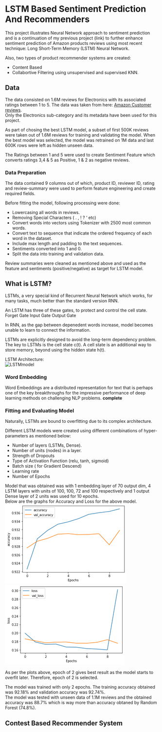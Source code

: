 # LSTM Based Sentiment Prediction And Recommenders
This project illustrates Neural Network approach to sentiment prediction and is a continuation of my previous project (link) to further enhance sentiment prediction of Amazon products reviews using most recent technique: Long Short-Term Memory (LSTM) Neural Network. <br/>

Also, two types of product recommender systems are created:
*   Content Based 
*   Collabortive Filtering using unsupervised and supervised KNN.

## Data
The data consisted on 1.6M reviews for Electronics with its associated ratings between 1 to 5. The data was taken from here: [Amazon Customer reviews](http://jmcauley.ucsd.edu/data/amazon "Dataset for project").
<br/>
Only the Electronics sub-category and its metadata have been used for this project.<br/>

As part of chosing the best LSTM model, a subset of first 500K reviews were taken out of 1.6M reviews for training and validating the model. When the best model was selected, the model was retrained on 1M data and last 600K rows were left as hidden unseen data.<br/>

The Ratings between 1 and 5 were used to create Sentiment Feature which converts ratings 3,4 & 5 as Positive, 1 & 2 as negative reviews.<br/>

### Data Preparation
The data contained 9 columns out of which, product ID, reviewer ID, rating and review-summary were used to perform feature engineering and create required fields.

Before fitting the model, following processing were done: <br/>
* Lowercasing all words in reviews.
* Removing Special Characters ( . , ! ? ‘ etc)
* Convert words into vectors using Tokenizer with 2500 most common words.
* Convert text to sequence that indicate the ordered frequency of each word in the dataset.
* Include max length and padding to the text sequences.
* Sentiments converted into 1 and 0.
* Split the data into training and validation data.

Review summaries were cleaned as mentioned above and used as the feature and sentiments (positive/negative) as target for LSTM model.

## What is LSTM?
LSTMs, a very special kind of Recurrent Neural Network which works, for many tasks, much better than the standard version RNN.

An LSTM has three of these gates, to protect and control the cell state.
Forget Gate
Input Gate
Output Gate

In RNN, as the gap between depenedent words increase, model becomes unable to learn to connect the information.

LSTMs are explicitly designed to avoid the long-term dependency problem. The key to LSTMs is the cell state c(t). A cell state is an additional way to store memory, beyond using the hidden state h(t). <br/>

LSTM Architecture:<br/>
![LSTMmodel](images/LSTMarchitecture)


### Word Embedding
Word Embeddings are a distributed representation for text that is perhaps one of the key breakthroughs for the impressive performance of deep learning methods on challenging NLP problems.
**complete**

### Fitting and Evaluating Model
Naturally, LSTMs are bound to overfitting due to its complex architecture. <br/>

Different LSTM models were created using different combinations of hyper-parameters as mentioned below:<br/>
* Number of layers (LSTMs, Dense).
* Number of units (nodes) in a layer.
* Strength of Dropouts
* Type of Activation Function (relu, tanh, sigmoid)
* Batch size ( for Gradient Descend)
* Learning rate 
* Number of Epochs

Model that was obtained was with 1 embedding layer of 70 output dim, 4 LSTM layers with units of 100, 100, 72 and 100 respectively and 1 output Dense layer of 2 units was used for 10 epochs.<br/>
Below are the graphs for Accuracy and Loss for the above model.
![Accuracy](images/lstmaccuracy.png
)
![Loss](images/lstm_loss.png
)

As per the plots above, epoch of 2 gives best result as the model starts to overfit later. Therefore, epoch of 2 is selected.

The model was trained with only 2 epochs. The training accuracy obtained was 92.18% and validation accuracy was 92.74%.<br/>
The model was tested with unseen data of 1.1M reviews and the obtained accuracy was 88.7% which is way more than accuracy obtaned by Random Forest (74.8%).

## Contest Based Recommender System 









